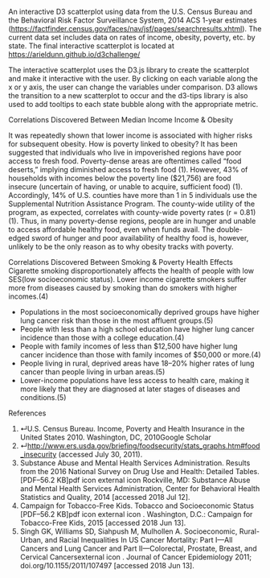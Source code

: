 An interactive D3 scatterplot using data from the U.S. Census Bureau and the Behavioral Risk Factor Surveillance System, 2014 ACS 1-year estimates (https://factfinder.census.gov/faces/nav/jsf/pages/searchresults.xhtml). The current data set includes data on rates of income, obesity, poverty, etc. by state. The final interactive scatterplot is located at https://arieldunn.github.io/d3challenge/

The interactive scatterplot uses the D3.js library to create the scatterplot and make it interactive with the user. By clicking on each variable along the x or y axis, the user can change the variables under comparison. D3 allows the transition to a new scatterplot to occur and the d3-tips library is also used to add tooltips to each state bubble along with the appropriate metric.

Correlations Discovered Between Median Income Income & Obesity

It was repeatedly shown that lower income is associated with higher risks for subsequent obesity.
How is poverty linked to obesity? It has been suggested that individuals who live in impoverished regions have poor access to fresh food. Poverty-dense areas are oftentimes called “food deserts,” implying diminished access to fresh food (1). However, 43% of households with incomes below the poverty line ($21,756) are food insecure (uncertain of having, or unable to acquire, sufficient food) (1). Accordingly, 14% of U.S. counties have more than 1 in 5 individuals use the Supplemental Nutrition Assistance Program. The county-wide utility of the program, as expected, correlates with county-wide poverty rates (r = 0.81) (1). Thus, in many poverty-dense regions, people are in hunger and unable to access affordable healthy food, even when funds avail. The double-edged sword of hunger and poor availability of healthy food is, however, unlikely to be the only reason as to why obesity tracks with poverty.

Correlations Discovered Between Smoking & Poverty
Health Effects
Cigarette smoking disproportionately affects the health of people with low SES(low socioeconomic status). Lower income cigarette smokers suffer more from diseases caused by smoking than do smokers with higher incomes.(4)
* Populations in the most socioeconomically deprived groups have higher lung cancer risk than those in the most affluent groups.(5)
* People with less than a high school education have higher lung cancer incidence than those with a college education.(4)
* People with family incomes of less than $12,500 have higher lung cancer incidence than those with family incomes of $50,000 or more.(4)
* People living in rural, deprived areas have 18–20% higher rates of lung cancer than people living in urban areas.(5)
* Lower-income populations have less access to health care, making it more likely that they are diagnosed at later stages of diseases and conditions.(5)


References
1. ↵U.S. Census Bureau. Income, Poverty and Health Insurance in the United States 2010. Washington, DC, 2010Google Scholar
2. ↵http://www.ers.usda.gov/briefing/foodsecurity/stats_graphs.htm#food_insecurity (accessed July 30, 2011).
3. Substance Abuse and Mental Health Services Administration. Results from the 2016 National Survey on Drug Use and Health: Detailed Tables. [PDF–56.2 KB]pdf icon external icon Rockville, MD: Substance Abuse and Mental Health Services Administration, Center for Behavioral Health Statistics and Quality, 2014 [accessed 2018 Jul 12].
4. Campaign for Tobacco-Free Kids. Tobacco and Socioeconomic Status [PDF–56.2 KB]pdf icon external icon . Washington, D.C.: Campaign for Tobacco-Free Kids, 2015 [accessed 2018 Jun 13].
5. Singh GK, Williams SD, Siahpush M, Mulhollen A. Socioeconomic, Rural-Urban, and Racial Inequalities In US Cancer Mortality: Part I—All Cancers and Lung Cancer and Part II—Colorectal, Prostate, Breast, and Cervical Cancersexternal icon . Journal of Cancer Epidemiology 2011; doi.org/10.1155/2011/107497 [accessed 2018 Jun 13].
